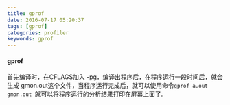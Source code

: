 ```yaml
---
title: gprof
date: 2016-07-17 05:20:37
tags: [gprof]
categories: profiler
keywords: gprof
---
```


#### gprof
首先编译时，在CFLAGS加入 -pg，编译出程序后，在程序运行一段时间后，就会生成 gmon.out这个文件，当程序运行完成后，就可以使用命令``gprof a.out gmon.out ``就可以将程序运行的分析结果打印在屏幕上面了。
